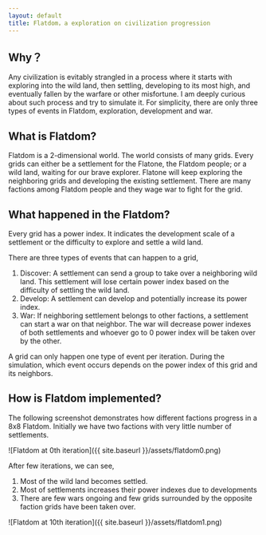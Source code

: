 ```yaml
---
layout: default
title: Flatdom，a exploration on civilization progression
---
```


## Why？

Any civilization is evitably strangled in a process where it starts with exploring into the wild land, then settling, developing to its most high, and eventually fallen by the warfare or other misfortune. I am deeply curious about such process and try to simulate it. For simplicity, there are only three types of events in Flatdom, exploration, development and war.

## What is Flatdom?

Flatdom is a 2-dimensional world. The world consists of many grids. Every grids can either be a settlement for the Flatone, the Flatdom people; or a wild land, waiting for our brave explorer. Flatone will keep exploring the neighboring grids and developing the existing settlement. There are many factions among Flatdom people and they wage war to fight for the grid.

## What happened in the Flatdom?

Every grid has a power index. It indicates the development scale of a settlement or the difficulty to explore and settle a wild land.

There are three types of events that can happen to a grid,
1. Discover: A settlement can send a group to take over a neighboring wild land. This settlement will lose certain power index based on the difficulty of settling the wild land.
2. Develop: A settlement can develop and potentially increase its power index.
3. War: If neighboring settlement belongs to other factions, a settlement can start a war on that neighbor. The war will decrease power indexes of both settlements and whoever go to 0 power index will be taken over by the other.

A grid can only happen one type of event per iteration. During the simulation, which event occurs depends on the power index of this grid and its neighbors.

## How is Flatdom implemented?

The following screenshot demonstrates how different factions progress in a 8x8 Flatdom. Initially we have two factions with very little number of settlements.

![Flatdom at 0th iteration]({{ site.baseurl }}/assets/flatdom0.png)

After few iterations, we can see,
1. Most of the wild land becomes settled.
2. Most of settlements increases their power indexes due to developments
3. There are few wars ongoing and few grids surrounded by the opposite faction grids have been taken over.

![Flatdom at 10th iteration]({{ site.baseurl }}/assets/flatdom1.png)
